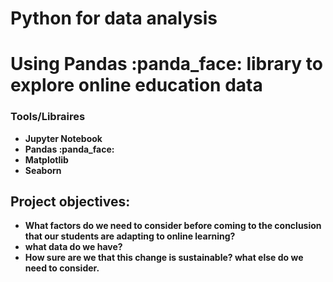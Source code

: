 
<h1><b>Python for data analysis<b></h1>  

<h1>Using Pandas :panda_face:  library to explore online education data</h1>

<h3>Tools/Libraires</h3>
<ul>
 <li>Jupyter Notebook</li>
 <li>Pandas :panda_face:</li>
 <li>Matplotlib</li>
 <li>Seaborn</li>
</ul>

 <h2>Project objectives:</h2>
<ul> 
<li>What factors do we need to consider before coming to the conclusion that our students are adapting to online learning?</li> 
<li>what data do we have? </li>
<li>How sure are we that this change is sustainable? what else do we need to consider.</li>
</ul>
